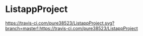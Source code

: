 # ListappProject
https://travis-ci.com/pure38523/ListappProject.svg?branch=master!:https://travis-ci.com/pure38523/ListappProject
